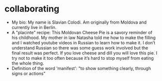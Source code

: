 # collaborating

- My bio: My name is Slavian Colodi. Am originally from Moldova and currently live in Berlin. 
- A "placinte" recipe: This Moldovan Cheese Pie is a savory reminder of his childhood. My mother in law Natasha told me how to make the filling and I watched youtube videos in Russian to learn how to make it. I don’t understand Russian so there was some guess work involved but the final result was perfect. If you love cheese and dill you will love this pie. I try not to make it too often because it’s hard to stop myself from eating the whole thing.
- Definition of the word 'manifest': "to show something clearly, through signs or actions"
